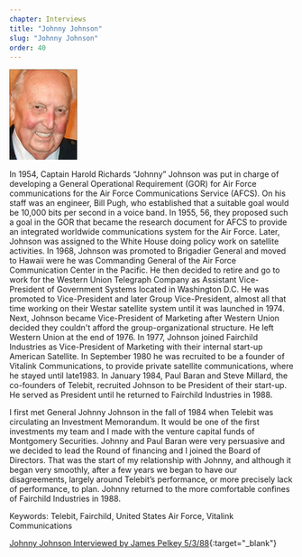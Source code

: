 ```yaml
---
chapter: Interviews
title: "Johnny Johnson"
slug: "Johnny Johnson"
order: 40
---
```


![Johnny Johnson](/assets/img/johnny-johnson-2-l.jpg)

In 1954, Captain Harold Richards “Johnny” Johnson was put in charge of developing a General Operational Requirement (GOR) for Air Force communications for the Air Force Communications Service (AFCS). On his staff was an engineer, Bill Pugh, who established that a suitable goal would be 10,000 bits per second in a voice band. In 1955, 56, they proposed such a goal in the GOR that became the research document for AFCS to provide an integrated worldwide communications system for the Air Force. Later, Johnson was assigned to the White House doing policy work on satellite activities. In 1968, Johnson was promoted to Brigadier General and moved to Hawaii were he was Commanding General of the Air Force Communication Center in the Pacific. He then decided to retire and go to work for the Western Union Telegraph Company as Assistant Vice-President of Government Systems located in Washington D.C. He was promoted to Vice-President and later Group Vice-President, almost all that time working on their Westar satellite system until it was launched in 1974. Next, Johnson became Vice-President of Marketing after Western Union decided they couldn't afford the group-organizational structure. He left Western Union at the end of 1976. In 1977, Johnson joined Fairchild Industries as Vice-President of Marketing with their internal start-up American Satellite. In September 1980 he was recruited to be a founder of Vitalink Communications, to provide private satellite communications, where he stayed until late1983. In January 1984, Paul Baran and Steve Millard, the co-founders of Telebit, recruited Johnson to be President of their start-up. He served as President until he returned to Fairchild Industries in 1988.

I first met General Johnny Johnson in the fall of 1984 when Telebit was circulating an Investment Memorandum. It would be one of the first investments my team and I made with the venture capital funds of Montgomery Securities. Johnny and Paul Baran were very persuasive and we decided to lead the Round of financing and I joined the Board of Directors. That was the start of my relationship with Johnny, and although it began very smoothly, after a few years we began to have our disagreements, largely around Telebit’s performance, or more precisely lack of performance, to plan. Johnny returned to the more comfortable confines of Fairchild Industries in 1988.

Keywords: Telebit, Fairchild, United States Air Force, Vitalink Communications

[Johnny Johnson Interviewed by James Pelkey 5/3/88](https://archive.computerhistory.org/resources/access/text/2016/04/102738128-05-01-acc.pdf){:target="_blank"}
